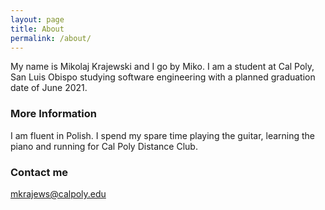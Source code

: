 ```yaml
---
layout: page
title: About
permalink: /about/
---
```


My name is Mikolaj Krajewski and I go by Miko. I am a student at Cal Poly, San Luis Obispo studying software engineering with a planned graduation date of June 2021. 

### More Information

I am fluent in Polish. I spend my spare time playing the guitar, learning the piano and running for Cal Poly Distance Club.

### Contact me

[mkrajews@calpoly.edu](mailto:mkrajews@calpoly.edu)
